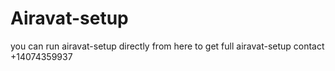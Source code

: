 # Airavat-setup

you can run airavat-setup directly from here
to get full airavat-setup contact +14074359937
